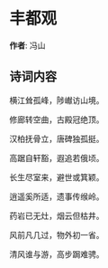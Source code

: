 # 丰都观

**作者**: 冯山

## 诗词内容

横江耸孤峰，陟𪩘访山境。

修廊转空曲，古殿冠绝顶。

汉柏抚骨立，唐碑独孤挺。

高踞自轩豁，遐追若俄顷。

长生尽室来，避世或箕颖。

逍遥奚所适，遗事传缑岭。

药岩已无灶，烟云但枯井。

风前凡几过，物外初一省。

清风谁与游，高步跼难骋。

